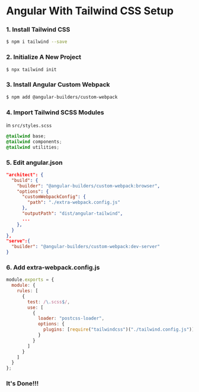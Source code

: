 # Angular With Tailwind CSS Setup

### 1. Install Tailwind CSS
```sh
$ npm i tailwind --save
```

### 2. Initialize A New Project
```sh
$ npx tailwind init
```

### 3. Install Angular Custom Webpack
```sh
$ npm add @angular-builders/custom-webpack
```

### 4. Import Tailwind SCSS Modules
in `src/styles.scss`
```scss
@tailwind base;
@tailwind components;
@tailwind utilities;
```

### 5. Edit angular.json
```json
"architect": {
  "build": {
    "builder": "@angular-builders/custom-webpack:browser",
    "options": {
      "customWebpackConfig": {
        "path": "./extra-webpack.config.js"
      },
      "outputPath": "dist/angular-tailwind",
      ...
    },
  }
},
"serve":{
  "builder": "@angular-builders/custom-webpack:dev-server"
}
```

### 6. Add extra-webpack.config.js
```js
module.exports = {
  module: {
    rules: [
      {
        test: /\.scss$/,
        use: [
          {
            loader: "postcss-loader",
            options: {
              plugins: [require("tailwindcss")("./tailwind.config.js")]
            }
          }
        ]
      }
    ]
  }
};
```

### It's Done!!!
